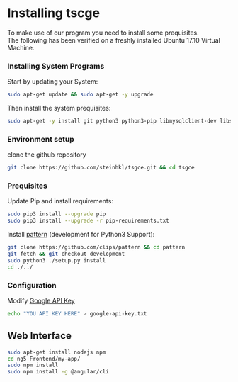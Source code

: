 # Installing tscge

To make use of our program you need to install some prequisites.  
The following has been verified on a freshly installed Ubuntu 17.10 Virtual Machine.


### Installing System Programs

Start by updating your System:
``` bash
sudo apt-get update && sudo apt-get -y upgrade
```

Then install the system prequisites:
``` bash
sudo apt-get -y install git python3 python3-pip libmysqlclient-dev libsvm-dev liblinear-dev
```
### Environment setup

clone the github repository
``` bash
git clone https://github.com/steinhkl/tsgce.git && cd tsgce
```

### Prequisites

Update Pip and install requirements:
``` bash
sudo pip3 install --upgrade pip
sudo pip3 install --upgrade -r pip-requirements.txt
```

Install [pattern](https://github.com/clips/pattern) (development for Python3 Support):
``` bash
git clone https://github.com/clips/pattern && cd pattern
git fetch && git checkout development
sudo python3 ./setup.py install
cd ./../

```

### Configuration

Modify [Google API Key](https://console.developers.google.com/apis/)
``` bash
echo "YOU API KEY HERE" > google-api-key.txt
```

## Web Interface
``` bash
sudo apt-get install nodejs npm
cd ng5 Frontend/my-app/
sudo npm install
sudo npm install -g @angular/cli
``` 

